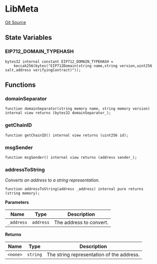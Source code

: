 # LibMeta
[Git Source](https://github.com/KlimaDAO/klimadao-solidity/blob/b4fb0f4685d5fe4c80ffc162389dfe0abdfe9f39/src/infinity/libraries/LibMeta.sol)


## State Variables
### EIP712_DOMAIN_TYPEHASH

```solidity
bytes32 internal constant EIP712_DOMAIN_TYPEHASH =
    keccak256(bytes("EIP712Domain(string name,string version,uint256 salt,address verifyingContract)"));
```


## Functions
### domainSeparator


```solidity
function domainSeparator(string memory name, string memory version) internal view returns (bytes32 domainSeparator_);
```

### getChainID


```solidity
function getChainID() internal view returns (uint256 id);
```

### msgSender


```solidity
function msgSender() internal view returns (address sender_);
```

### addressToString

*Converts an  address to a string representation.*


```solidity
function addressToString(address _address) internal pure returns (string memory);
```
**Parameters**

|Name|Type|Description|
|----|----|-----------|
|`_address`|`address`|The address to convert.|

**Returns**

|Name|Type|Description|
|----|----|-----------|
|`<none>`|`string`|The string representation of the address.|



